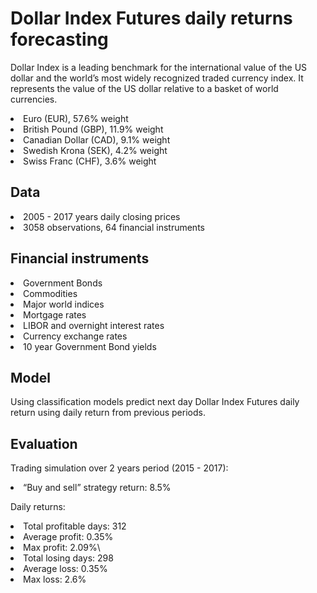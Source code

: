 # Dollar Index Futures daily returns forecasting

Dollar Index is a leading benchmark for the international value of the US dollar and the world’s most widely recognized traded currency index. It represents the value of the US dollar relative to a basket of world currencies.

<li> Euro (EUR), 57.6% weight
<li> British Pound (GBP), 11.9% weight
<li> Canadian Dollar (CAD), 9.1% weight
<li> Swedish Krona (SEK), 4.2% weight
<li> Swiss Franc (CHF), 3.6% weight

## Data

<li> 2005 - 2017 years daily closing prices
<li> 3058 observations, 64 financial instruments

## Financial instruments

<li> Government Bonds
<li> Commodities
<li> Major world indices
<li> Mortgage rates
<li> LIBOR and overnight interest rates
<li> Currency exchange rates
<li> 10 year Government Bond yields

## Model

Using classification models predict next day Dollar Index Futures daily return using daily return from previous periods.

## Evaluation

Trading simulation over 2 years period (2015 - 2017):

<li> “Buy and sell” strategy return: 8.5%

Daily returns:
<li> Total profitable days: 312
<li> Average profit: 		0.35%
<li> Max profit: 			2.09%\ 

<li> Total losing days:		298
<li> Average loss: 		    0.35%
<li> Max loss:              2.6%
